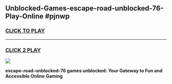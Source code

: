 
## Unblocked-Games-escape-road-unblocked-76-Play-Online #pjnwp
<h3>
<a href="https://news.freeplayer.one?title=escape-road-unblocked-76&ref=3">CLICK TO PLAY</a></h3>
<hr>

<h3>
<a href="https://news.freeplayer.one?title=escape-road-unblocked-76&ref=3">CLICK 2 PLAY</a>
  
</h3>

<a href="https://news.freeplayer.one?title=escape-road-unblocked-76&ref=3"><img src="https://clearcache.store/games.png"></a>


**escape-road-unblocked-76 games unblocked: Your Gateway to Fun and Accessible Online Gaming**
